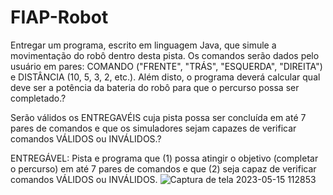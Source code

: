 # FIAP-Robot
Entregar um programa, escrito em linguagem Java, que simule a movimentação do robô dentro desta pista. Os comandos serão dados pelo usuário em pares: COMANDO ("FRENTE", "TRÁS", "ESQUERDA", "DIREITA") e DISTÂNCIA (10, 5, 3, 2, etc.). Além disto, o programa deverá calcular qual deve ser a potência da bateria do robô para que o percurso possa ser completado.?

Serão válidos os ENTREGAVÉIS cuja pista possa ser concluída em até 7 pares de comandos e que os simuladores sejam capazes de verificar comandos VÁLIDOS ou INVÁLIDOS.?

ENTREGÁVEL: Pista e programa que (1) possa atingir o objetivo (completar o percurso) em até 7 pares de comandos e que (2) seja capaz de verificar comandos VÁLIDOS ou INVÁLIDOS.
![Captura de tela 2023-05-15 112853](https://github.com/Freitasbtw/FIAP-Robot/assets/72677685/92f974be-0ed5-4e9d-b133-21e443dcc865)
